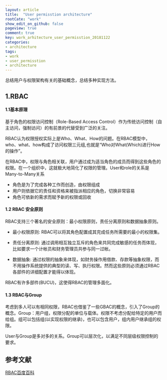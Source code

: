 ```yaml
---
layout: article
title:  "User permisstion architecture"
rootCate: "work"
show_edit_on_github: false
pageview: true
comment: true
key: work_arhitecture_user_permisstion_20181122
categories:
- architecture
tags:
- work
- user_permisstion
- architecture
---
```


总结用户与权限架构有关的基础概念，总结多种实现方法。
<!---more--->

## 1.RBAC
#### 1.1基本原理
基于角色的权限访问控制（Role-Based Access Control）作为传统访问控制（自主访问，强制访问）的有前景的代替受到广泛的关注。

RBAC认为权限授权实际上是Who、What、How的问题。在RBAC模型中，who、what、how构成了访问权限三元组,也就是“Who对What(Which)进行How的操作”。

在RBAC中，权限与角色相关联，用户通过成为适当角色的成员而得到这些角色的权限。在一个组织中，这就极大地简化了权限的管理。User和role的关系是Many-to-Many关系

+ 角色是为了完成各种工作而创造，由权限组成
+ 用户则依据它的责任和资格来被指派相应的角色，切换非常容易
+ 角色可依新的需求而赋予新的权限或回收

#### 1.2  RBAC 安全原则
RBAC支持三个著名的安全原则：最小权限原则，责任分离原则和数据抽象原则。
+ 最小权限原则: RBAC可以将其角色配置成其完成任务所需要的最小的权限集。

+ 责任分离原则: 通过调用相互独立互斥的角色来共同完成敏感的任务而体现，比如要求一个计帐员和财务管理员共参与同一过帐。

+ 数据抽象: 通过权限的抽象来体现，如财务操作用借款、存款等抽象权限，而不用操作系统提供的典型的读、写、执行权限。然而这些原则必须通过RBAC各部件的详细配置才能得以体现。

RBAC有许多部件(BUCU)，这使得RBAC的管理多面化。

#### 1.3 RBAC与Group
考虑到多人可以有相同权限，RBAC也借鉴了一些GBAC的概念，引入了Group的概念。Group：用户组，权限分配的单位与载体。权限不考虑分配给特定的用户而给组。组可以包括组(以实现权限的继承)，也可以包含用户，组内用户继承组的权限。

User与Group是多对多的关系。Group可以层次化，以满足不同层级权限控制的要求。


## 参考文献
[RBAC百度百科](https://baike.baidu.com/item/RBAC/1328788?fr=aladdin)
